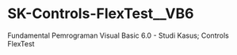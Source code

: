 # SK-Controls-FlexTest__VB6
Fundamental Pemrograman Visual Basic 6.0 - Studi Kasus; Controls FlexTest
